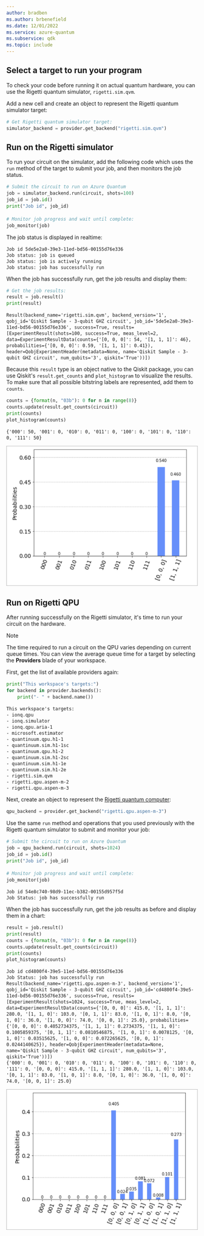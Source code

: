 ```yaml
---
author: bradben
ms.author: brbenefield
ms.date: 12/01/2022
ms.service: azure-quantum
ms.subservice: qdk
ms.topic: include
---
```


## Select a target to run your program

To check your code before running it on actual quantum hardware, you can use the Rigetti quantum simulator, `rigetti.sim.qvm`.

Add a new cell and create an object to represent the Rigetti quantum simulator target:

```python
# Get Rigetti quantum simulator target:
simulator_backend = provider.get_backend("rigetti.sim.qvm")
```

## Run on the Rigetti simulator 

To run your circuit on the simulator, add the following code which uses the `run` method of the target to submit your job, and then monitors the job status. 

```python
# Submit the circuit to run on Azure Quantum
job = simulator_backend.run(circuit, shots=100)
job_id = job.id()
print("Job id", job_id)

# Monitor job progress and wait until complete:
job_monitor(job)
```

The job status is displayed in realtime:

```output
Job id 5de5e2a0-39e3-11ed-bd56-00155d76e336
Job status: job is queued
Job status: job is actively running
Job status: job has successfully run
```

When the job has successfully run, get the job results and display them:

```python
# Get the job results:
result = job.result()
print(result)
```

```output
Result(backend_name='rigetti.sim.qvm', backend_version='1', qobj_id='Qiskit Sample - 3-qubit GHZ circuit', job_id='5de5e2a0-39e3-11ed-bd56-00155d76e336', success=True, results=[ExperimentResult(shots=100, success=True, meas_level=2, data=ExperimentResultData(counts={'[0, 0, 0]': 54, '[1, 1, 1]': 46}, probabilities={'[0, 0, 0]': 0.59, '[1, 1, 1]': 0.41}), header=QobjExperimentHeader(metadata=None, name='Qiskit Sample - 3-qubit GHZ circuit', num_qubits='3', qiskit='True'))])
```

Because this `result` type is an object native to the Qiskit package, you can use
Qiskit\'s `result.get_counts` and `plot_histogram` to visualize the
results. To make sure that all possible bitstring labels are represented,
add them to `counts`.

```python
counts = {format(n, "03b"): 0 for n in range(8)}
counts.update(result.get_counts(circuit))
print(counts)
plot_histogram(counts)
```

```output
{'000': 50, '001': 0, '010': 0, '011': 0, '100': 0, '101': 0, '110': 0, '111': 50}
```

![Qiskit circuit result on Rigetti Simulator](../media/azure-quantum-qiskit-rigetti-result-1.png)

## Run on Rigetti QPU

After running successfully on the Rigetti simulator, it's time to run your circuit on the hardware. 

> [!NOTE] 
> The time required to run a circuit on the QPU varies depending on current queue times. You can view the average queue time for a target by selecting the **Providers** blade of your workspace.

First, get the list of available providers again:

```python
print("This workspace's targets:")
for backend in provider.backends():
    print("- " + backend.name())
```

```output
This workspace's targets:
- ionq.qpu
- ionq.simulator
- ionq.qpu.aria-1
- microsoft.estimator
- quantinuum.qpu.h1-1
- quantinuum.sim.h1-1sc
- quantinuum.qpu.h1-2
- quantinuum.sim.h1-2sc
- quantinuum.sim.h1-1e
- quantinuum.sim.h1-2e
- rigetti.sim.qvm
- rigetti.qpu.aspen-m-2
- rigetti.qpu.aspen-m-3
```

Next, create an object to represent the [Rigetti quantum computer](xref:microsoft.quantum.providers.rigetti#quantum-computers):

```python
qpu_backend = provider.get_backend("rigetti.qpu.aspen-m-3")
```

Use the same `run` method and operations that you used previously with the Rigetti quantum simulator to submit and monitor your job:

```python
# Submit the circuit to run on Azure Quantum
job = qpu_backend.run(circuit, shots=1024)
job_id = job.id()
print("Job id", job_id)

# Monitor job progress and wait until complete:
job_monitor(job)
```

```output
Job id 54e8c740-98d9-11ec-b382-00155d957f5d
Job Status: job has successfully run
```

When the job has successfully run, get the job results as before and display them in a chart:

```python
result = job.result()
print(result)
counts = {format(n, "03b"): 0 for n in range(8)}
counts.update(result.get_counts(circuit))
print(counts)
plot_histogram(counts)
```

```output
Job id cd4800f4-39e5-11ed-bd56-00155d76e336
Job Status: job has successfully run
Result(backend_name='rigetti.qpu.aspen-m-3', backend_version='1', qobj_id='Qiskit Sample - 3-qubit GHZ circuit', job_id='cd4800f4-39e5-11ed-bd56-00155d76e336', success=True, results=[ExperimentResult(shots=1024, success=True, meas_level=2, data=ExperimentResultData(counts={'[0, 0, 0]': 415.0, '[1, 1, 1]': 280.0, '[1, 1, 0]': 103.0, '[0, 1, 1]': 83.0, '[1, 0, 1]': 8.0, '[0, 1, 0]': 36.0, '[1, 0, 0]': 74.0, '[0, 0, 1]': 25.0}, probabilities={'[0, 0, 0]': 0.4052734375, '[1, 1, 1]': 0.2734375, '[1, 1, 0]': 0.1005859375, '[0, 1, 1]': 0.0810546875, '[1, 0, 1]': 0.0078125, '[0, 1, 0]': 0.03515625, '[1, 0, 0]': 0.072265625, '[0, 0, 1]': 0.0244140625}), header=QobjExperimentHeader(metadata=None, name='Qiskit Sample - 3-qubit GHZ circuit', num_qubits='3', qiskit='True'))])
{'000': 0, '001': 0, '010': 0, '011': 0, '100': 0, '101': 0, '110': 0, '111': 0, '[0, 0, 0]': 415.0, '[1, 1, 1]': 280.0, '[1, 1, 0]': 103.0, '[0, 1, 1]': 83.0, '[1, 0, 1]': 8.0, '[0, 1, 0]': 36.0, '[1, 0, 0]': 74.0, '[0, 0, 1]': 25.0}
```

![Qiskit circuit result on Rigetti QPU](../media/azure-quantum-qiskit-rigetti-result-2.png)

